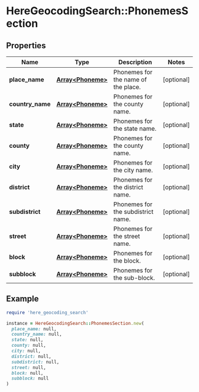 # HereGeocodingSearch::PhonemesSection

## Properties

| Name | Type | Description | Notes |
| ---- | ---- | ----------- | ----- |
| **place_name** | [**Array&lt;Phoneme&gt;**](Phoneme.md) | Phonemes for the name of the place. | [optional] |
| **country_name** | [**Array&lt;Phoneme&gt;**](Phoneme.md) | Phonemes for the county name. | [optional] |
| **state** | [**Array&lt;Phoneme&gt;**](Phoneme.md) | Phonemes for the state name. | [optional] |
| **county** | [**Array&lt;Phoneme&gt;**](Phoneme.md) | Phonemes for the county name. | [optional] |
| **city** | [**Array&lt;Phoneme&gt;**](Phoneme.md) | Phonemes for the city name. | [optional] |
| **district** | [**Array&lt;Phoneme&gt;**](Phoneme.md) | Phonemes for the district name. | [optional] |
| **subdistrict** | [**Array&lt;Phoneme&gt;**](Phoneme.md) | Phonemes for the subdistrict name. | [optional] |
| **street** | [**Array&lt;Phoneme&gt;**](Phoneme.md) | Phonemes for the street name. | [optional] |
| **block** | [**Array&lt;Phoneme&gt;**](Phoneme.md) | Phonemes for the block. | [optional] |
| **subblock** | [**Array&lt;Phoneme&gt;**](Phoneme.md) | Phonemes for the sub-block. | [optional] |

## Example

```ruby
require 'here_geocoding_search'

instance = HereGeocodingSearch::PhonemesSection.new(
  place_name: null,
  country_name: null,
  state: null,
  county: null,
  city: null,
  district: null,
  subdistrict: null,
  street: null,
  block: null,
  subblock: null
)
```

